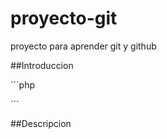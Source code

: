 # proyecto-git
proyecto para aprender git y github

##Introduccion

´´´php
<?php phpinfo(); ?>
´´´

##Descripcion
